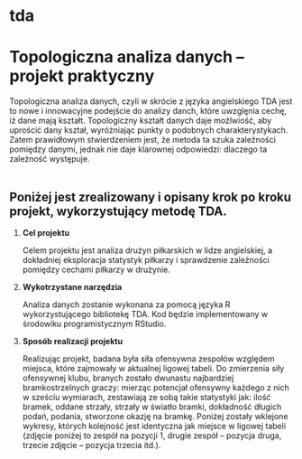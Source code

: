 # tda
<h1><b>Topologiczna analiza danych</b> – projekt praktyczny</h1>

Topologiczna analiza danych, czyli w skrócie z języka angielskiego TDA jest to nowe i innowacyjne podejście do analizy danch, które uwzglęnia cechę, iż dane mają kształt. Topologiczny kształt danych daje możlwiość, aby uprościć dany kształ, wyróżniając punkty o podobnych charakterystykach. Zatem prawidłowym stwierdzeniem jest, że metoda ta szuka zależności pomiędzy danymi, jednak nie daje klarownej odpowiedzi: dlaczego ta zależność występuje.    
<br>
<h2>Poniżej jest zrealizowany i opisany krok po kroku projekt, wykorzystujący metodę TDA.</h2>
<ol>
  
  <!-- 1 -->
  
  <li><b>Cel projektu</b></li>
<p>Celem projektu jest analiza drużyn piłkarskich w lidze angielskiej, a dokładniej eksploracja statystyk piłkarzy i sprawdzenie zależności pomiędzy cechami piłkarzy w drużynie.</p>

  <!-- 2 -->
  

<li><b>Wykotrzystane narzędzia</b></li>
  <p>Analiza danych zostanie wykonana za pomocą języka R wykorzystującego bibliotekę TDA. Kod będzie implementowany w środowiku programistycznym RStudio.</p>
  
   <!-- 3 -->
  

<li><b>Sposób realizacji projektu</b></li>
  <p>Realizując projekt, badana była siła ofensywna zespołów względem miejsca, które zajmowały w aktualnej ligowej tabeli. Do zmierzenia siły ofensywnej klubu, branych zostało dwunastu najbardziej bramkostrzelnych graczy: mierząc potencjał ofensywny każdego z nich w sześciu wymiarach, zestawiają ze sobą takie statystyki jak: ilość bramek, oddane strzały, strzały w światło bramki, dokładność długich podań, podania, stworzone okazję na bramkę. 
Poniżej zostały wklejone wykresy, których kolejność jest identyczna jak miejsce w ligowej tabeli (zdjęcie poniżej to zespół na pozycji 1, drugie zespół – pozycja druga,   trzecie zdjęcie – pozycja trzecia itd.). </p>
</ol>
